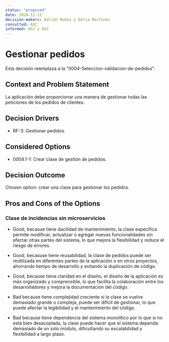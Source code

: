 ```yaml
---
status: "proposed"
date: 2024-11-12
decision-makers: Adrián Muñoz y Delia Martínez
consulted: ASC
informed: ASJ y ASC
---
```


# Gestionar pedidos 

Esta decisión reemplaza a la "0004-Seleccion-validacion-de-pedidos". 

## Context and Problem Statement

La aplicación debe proporcionar una manera de gestionar todas las peticiones de los pedidos de clientes.


## Decision Drivers

* RF-3: Gestionar pedidos. 

## Considered Options

* 0004.1-1: Crear clase de gestión de pedidos. 

## Decision Outcome

Chosen option: crear una clase para gestionar los pedidos. 


## Pros and Cons of the Options

### Clase de incidencias sin microservicios

- Good, becasue tiene dacilidad de mantenimiento, la clase específica permite modificar, actualizar o agregar nuevas funcionalidades sin afectar otras partes del sistema, lo que mejora la flexibilidad y reduce el riesgo de errores.
- Good, becasuse tiene reusabilidad, la clase de pedidos puede ser reutilizada en diferentes partes de la aplicación o en otros proyectos, ahorrando tiempo de desarrollo y evitando la duplicación de código.
- Good, because tiene claridad en el diseño, el diseño de la aplicación es más organizado y comprensible, lo que facilita la colaboración entre los desarrolladores y mejora la documentación del código.


- Bad because tiene complejidad creciente si la clase se vuelve demasiado grande o compleja, puede ser difícil de gestionar, lo que puede afectar la legibilidad y el mantenimiento del código.
- Bad because tiene dependencia del sistema monolítico por lo que si no está bien desacoplada, la clase puede hacer que el sistema dependa demasiado de un solo módulo, dificultando su escalabilidad y flexibilidad a largo plazo.
